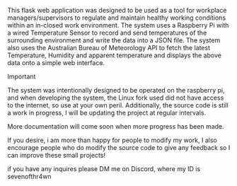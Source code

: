 This flask web application was designed to be used as a tool for workplace managers/supervisors to regulate and maintain healthy working conditions within an in-closed work environment. The system uses a Raspberry Pi with a wired Temperature Sensor to record and send temperatures of the surrounding environment and write the data into a JSON file. The system also uses the Australian Bureau of Meteorology API to fetch the latest Temperature, Humidity and apparent temperature and displays the above data onto a simple web interface. 

> [!IMPORTANT]
> The system was intentionally designed to be operated on the raspberry pi, and when developing the system, the Linux fork used did not have access to the internet, so use at your own peril. Additionally, the source code is still a work in progress, I will be updating the project at regular intervals.

More documentation will come soon when more progress has been made.

If you desire, i am more than happy for people to modify my work, I also encourage people who do modify the source code to give any feedback so I can improve these small projects!

if you have any inquires please DM me on Discord, where my ID is sevenofthr4wn


